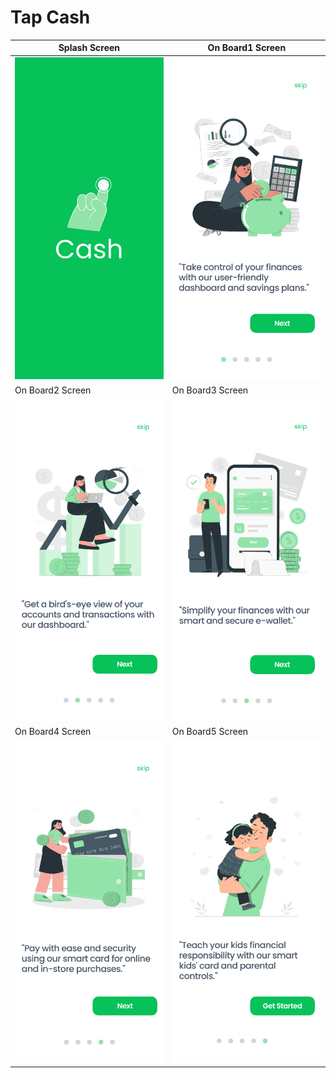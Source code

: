 # Tap Cash 

| Splash Screen | On Board1 Screen                       |
|------|-------------------------------------------|
|<img src="assets/iPhone 13 mini - 1.jpg" width="400">| <img src="assets/iPhone 13 mini - 2.jpg" width="400"> |
| On Board2 Screen  | On Board3 Screen                       |
| <img src="assets/iPhone 13 mini - 7.jpg" width="400"> | <img src="assets/iPhone 13 mini - 9.jpg" width="400"> |
| On Board4 Screen  | On Board5 Screen                       |
| <img src="assets/iPhone 13 mini - 8.jpg" width="400"> | <img src="assets/iPhone 13 mini - 10.jpg" width="400"> |


